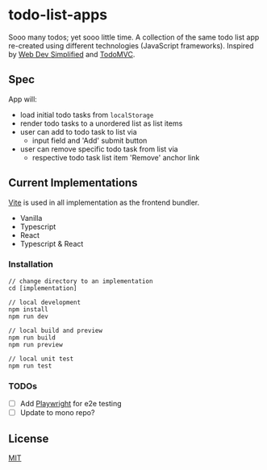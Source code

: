 # todo-list-apps
Sooo many todos; yet sooo little time. A collection of the same todo list app re-created using different technologies (JavaScript frameworks). Inspired by [Web Dev Simplified](https://www.youtube.com/watch?v=jBmrduvKl5w) and [TodoMVC](https://todomvc.com/).

## Spec
App will:
 - load initial todo tasks from `localStorage`
 - render todo tasks to a unordered list as list items
 - user can add to todo task to list via
   - input field and 'Add' submit button
 - user can remove specific todo task from list via
   - respective todo task list item 'Remove' anchor link

## Current Implementations
[Vite](https://vitejs.dev/) is used in all implementation as the frontend bundler.

- Vanilla
- Typescript
- React
- Typescript & React

### Installation
```
// change directory to an implementation
cd [implementation]

// local development
npm install
npm run dev

// local build and preview
npm run build
npm run preview

// local unit test
npm run test
```

### TODOs
- [ ] Add [Playwright](https://playwright.dev/) for e2e testing
- [ ] Update to mono repo?

## License
[MIT](https://choosealicense.com/licenses/mit/)
